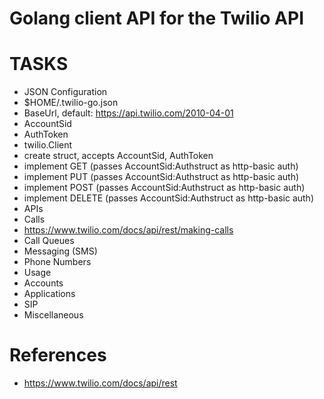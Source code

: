 # Golang client API for the Twilio API

# TASKS

* JSON Configuration 
 * $HOME/.twilio-go.json
 * BaseUrl, default: https://api.twilio.com/2010-04-01
 * AccountSid
 * AuthToken
* twilio.Client
 * create struct, accepts AccountSid, AuthToken
 * implement GET    (passes AccountSid:Authstruct as http-basic auth)
 * implement PUT    (passes AccountSid:Authstruct as http-basic auth)
 * implement POST   (passes AccountSid:Authstruct as http-basic auth)
 * implement DELETE (passes AccountSid:Authstruct as http-basic auth)
* APIs
 * Calls
  * https://www.twilio.com/docs/api/rest/making-calls
 * Call Queues
 * Messaging (SMS)
 * Phone Numbers
 * Usage
 * Accounts
 * Applications
 * SIP
 * Miscellaneous

# References 

* https://www.twilio.com/docs/api/rest
